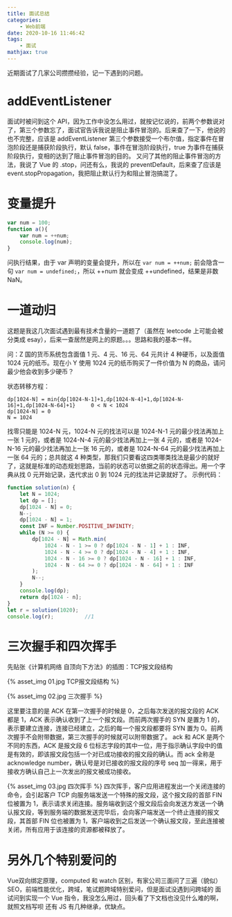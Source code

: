 ```yaml
---
title: 面试总结
categories:
    - Web前端
date: 2020-10-16 11:46:42
tags:
    - 面试
mathjax: true
---
```


近期面试了几家公司攒攒经验，记一下遇到的问题。

<!--more-->

# addEventListener

面试时被问到这个 API，因为工作中没怎么用过，就按记忆说的，前两个参数说对了，第三个参数忘了，面试官告诉我说是阻止事件冒泡的。后来查了一下，他说的也不完整，应该是 addEventListener 第三个参数接受一个布尔值，指定事件在冒泡阶段还是捕获阶段执行，默认 false，事件在冒泡阶段执行，true 为事件在捕获阶段执行，变相的达到了阻止事件冒泡的目的。
又问了其他的阻止事件冒泡的方法，我说了 Vue 的 .stop，问还有么，我说的 preventDefault，后来查了应该是 event.stopPropagation，我把阻止默认行为和阻止冒泡搞混了。

# 变量提升

```JavaScript
var num = 100;
function a(){
    var num = ++num;
    console.log(num);
}
```

问执行结果，由于 var 声明的变量会提升，所以在 `var num = ++num;` 前会隐含一句 `var num = undefined;`，所以 ++num 就会变成 ++undefined，结果是非数 NaN。

# 一道动归
这题是我这几次面试遇到最有技术含量的一道题了（虽然在 leetcode 上可能会被分类成 esay），后来一查居然是网上的原题。。。思路和我的基本一样。

问：Z 国的货币系统包含面值 1 元、4 元、16 元、64 元共计 4 种硬币，以及面值 1024 元的纸币。现在小 Y 使用 1024 元的纸币购买了一件价值为 N 的商品，请问最少他会收到多少硬币？

状态转移方程：

```text
dp[1024-N] = min{dp[1024-N-1]+1,dp[1024-N-4]+1,dp[1024-N-16]+1,dp[1024-N-64]+1}     0 < N < 1024
dp[1024-N] = 0                                                                      N = 1024
```

找零只能是 1024-N 元，1024-N 元的找法可以是 1024-N-1 元的最少找法再加上一张 1 元的，或者是 1024-N-4 元的最少找法再加上一张 4 元的，或者是 1024-N-16 元的最少找法再加上一张 16 元的，或者是 1024-N-64 元的最少找法再加上一张 64 元的；总共就这 4 种类型，那我们只要看这四类哪类找法是最少的就好了，这就是标准的动态规划思路，当前的状态可以依据之前的状态得出。用一个字典从找 0 元开始记录，迭代求出 0 到 1024 元的找法并记录就好了。
示例代码：

```JavaScript
function solution(n) {
    let N = 1024;
    let dp = [];
    dp[1024 - N] = 0;
    N--;
    dp[1024 - N] = 1;
    const INF = Number.POSITIVE_INFINITY;
    while (N >= 0) {
        dp[1024 - N] = Math.min(
            1024 - N - 1 >= 0 ? dp[1024 - N - 1] + 1 : INF,
            1024 - N - 4 >= 0 ? dp[1024 - N - 4] + 1 : INF,
            1024 - N - 16 >= 0 ? dp[1024 - N - 16] + 1 : INF,
            1024 - N - 64 >= 0 ? dp[1024 - N - 64] + 1 : INF
        );
        N--;
    }
    console.log(dp);
    return dp[1024 - n];
}
let r = solution(1020);
console.log(r);          //1
```

# 三次握手和四次挥手
先贴张《计算机网络 自顶向下方法》的插图：TCP报文段结构

{% asset_img 01.jpg TCP报文段结构 %}

{% asset_img 02.jpg 三次握手 %}

这里要注意的是 ACK 在第一次握手的时候是 0，之后每次发送的报文段的 ACK 都是 1，ACK 表示确认收到了上一个报文段。而前两次握手的 SYN 是置为 1 的，表示要建立连接，连接已经建立，之后的每一个报文段都要将 SYN 置为 0。前两次握手不会附带数据，第三次握手的时候就可以附带数据了。
ack 和 ACK 是两个不同的东西，ACK 是报文段 6 位标志字段的其中一位，用于指示确认字段中的值是有效的，即该报文段包括一个对已成功接收的报文段的确认。而 ack 全称是 acknowledge number，确认号是对已接收的报文段的序号 seq 加一得来，用于接收方确认自己上一次发出的报文被成功接收。

{% asset_img 03.jpg 四次挥手 %}
四次挥手，客户应用进程发出一个关闭连接的命令，会引起客户 TCP 向服务端发送一个特殊的报文段，这个报文段的首部 FIN 位被置为 1，表示请求关闭连接。服务端收到这个报文段后会向发送方发送一个确认报文段，等到服务端的数据发送完毕后，会向客户端发送一个终止连接的报文段，其首部 FIN 位也被置为 1，客户端收到之后发送一个确认报文段，至此连接被关闭，所有应用于该连接的资源都被释放了。

# 另外几个特别爱问的
Vue双向绑定原理，computed 和 watch 区别，有家公司三面问了三遍（貌似）
SEO，前端性能优化，跨域，笔试题跨域特别爱问，但是面试没遇到问跨域的
面试问到实现一个 Vue 指令，我没怎么用过，回头看了下文档也没见什么难的啊，就照文档写呗
还有 JS 有几种继承，优缺点。